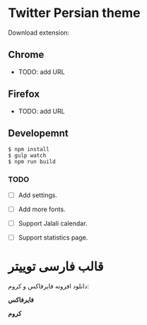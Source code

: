 # Twitter Persian theme

Download extension:

## Chrome

- TODO: add URL

## Firefox

- TODO: add URL

## Developemnt

```
$ npm install
$ gulp watch
$ npm run build
```

### TODO
- [ ] Add settings.
- [ ] Add more fonts.
- [ ] Support Jalali calendar.
- [ ] Support statistics page.


# قالب فارسی توییتر

دانلود افزونه فایرفاکس و کروم:

**فایرفاکس**

**کروم**
